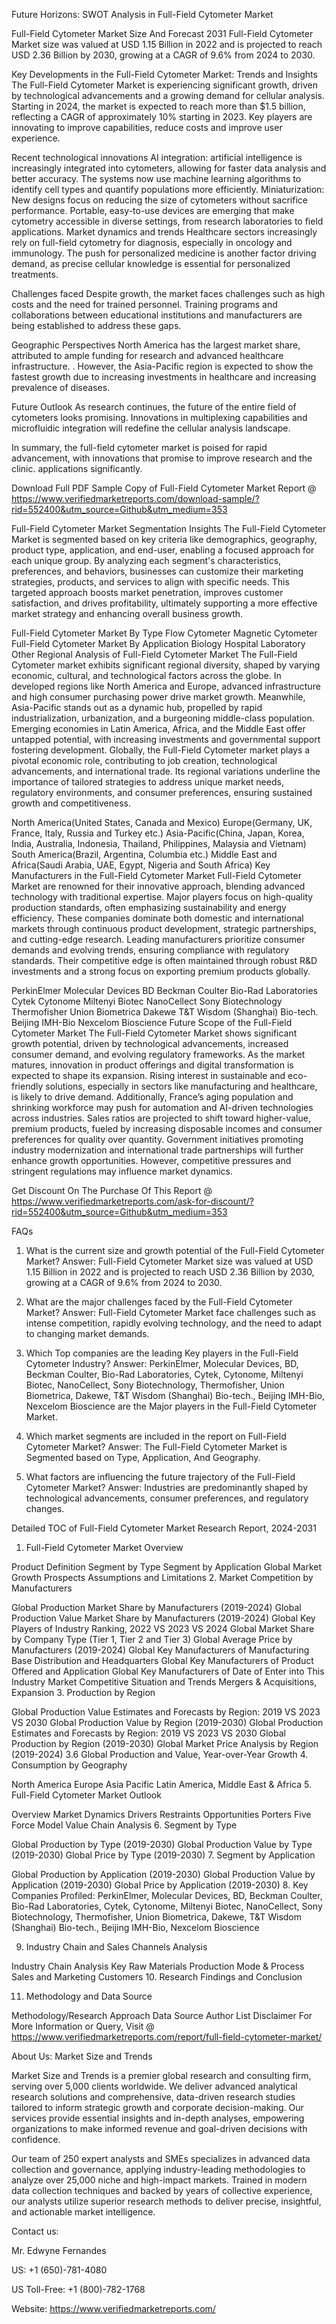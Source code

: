 Future Horizons: SWOT Analysis in Full-Field Cytometer Market


Full-Field Cytometer Market Size And Forecast 2031
Full-Field Cytometer Market size was valued at USD 1.15 Billion in 2022 and is projected to reach USD 2.36 Billion by 2030, growing at a CAGR of 9.6% from 2024 to 2030.

Key Developments in the Full-Field Cytometer Market: Trends and Insights
The Full-Field Cytometer Market is experiencing significant growth, driven by technological advancements and a growing demand for cellular analysis. Starting in 2024, the market is expected to reach more than $1.5 billion, reflecting a CAGR of approximately 10% starting in 2023. Key players are innovating to improve capabilities, reduce costs and improve user experience.

Recent technological innovations
AI integration: artificial intelligence is increasingly integrated into cytometers, allowing for faster data analysis and better accuracy. The systems now use machine learning algorithms to identify cell types and quantify populations more efficiently.
Miniaturization: New designs focus on reducing the size of cytometers without sacrifice performance. Portable, easy-to-use devices are emerging that make cytometry accessible in diverse settings, from research laboratories to field applications.
Market dynamics and trends
Healthcare sectors increasingly rely on full-field cytometry for diagnosis, especially in oncology and immunology. The push for personalized medicine is another factor driving demand, as precise cellular knowledge is essential for personalized treatments.

Challenges faced
Despite growth, the market faces challenges such as high costs and the need for trained personnel. Training programs and collaborations between educational institutions and manufacturers are being established to address these gaps.

Geographic Perspectives
North America has the largest market share, attributed to ample funding for research and advanced healthcare infrastructure. . However, the Asia-Pacific region is expected to show the fastest growth due to increasing investments in healthcare and increasing prevalence of diseases.

Future Outlook
As research continues, the future of the entire field of cytometers looks promising. Innovations in multiplexing capabilities and microfluidic integration will redefine the cellular analysis landscape.

In summary, the full-field cytometer market is poised for rapid advancement, with innovations that promise to improve research and the clinic. applications significantly.

Download Full PDF Sample Copy of Full-Field Cytometer Market Report @ https://www.verifiedmarketreports.com/download-sample/?rid=552400&utm_source=Github&utm_medium=353

Full-Field Cytometer Market Segmentation Insights
The Full-Field Cytometer Market is segmented based on key criteria like demographics, geography, product type, application, and end-user, enabling a focused approach for each unique group. By analyzing each segment's characteristics, preferences, and behaviors, businesses can customize their marketing strategies, products, and services to align with specific needs. This targeted approach boosts market penetration, improves customer satisfaction, and drives profitability, ultimately supporting a more effective market strategy and enhancing overall business growth.

Full-Field Cytometer Market By Type
Flow Cytometer
Magnetic Cytometer
Full-Field Cytometer Market By Application
Biology
Hospital
Laboratory
Other
Regional Analysis of Full-Field Cytometer Market
The Full-Field Cytometer market exhibits significant regional diversity, shaped by varying economic, cultural, and technological factors across the globe. In developed regions like North America and Europe, advanced infrastructure and high consumer purchasing power drive market growth. Meanwhile, Asia-Pacific stands out as a dynamic hub, propelled by rapid industrialization, urbanization, and a burgeoning middle-class population. Emerging economies in Latin America, Africa, and the Middle East offer untapped potential, with increasing investments and governmental support fostering development. Globally, the Full-Field Cytometer market plays a pivotal economic role, contributing to job creation, technological advancements, and international trade. Its regional variations underline the importance of tailored strategies to address unique market needs, regulatory environments, and consumer preferences, ensuring sustained growth and competitiveness.

North America(United States, Canada and Mexico)
Europe(Germany, UK, France, Italy, Russia and Turkey etc.)
Asia-Pacific(China, Japan, Korea, India, Australia, Indonesia, Thailand, Philippines, Malaysia and Vietnam)
South America(Brazil, Argentina, Columbia etc.)
Middle East and Africa(Saudi Arabia, UAE, Egypt, Nigeria and South Africa)
Key Manufacturers in the Full-Field Cytometer Market
Full-Field Cytometer Market are renowned for their innovative approach, blending advanced technology with traditional expertise. Major players focus on high-quality production standards, often emphasizing sustainability and energy efficiency. These companies dominate both domestic and international markets through continuous product development, strategic partnerships, and cutting-edge research. Leading manufacturers prioritize consumer demands and evolving trends, ensuring compliance with regulatory standards. Their competitive edge is often maintained through robust R&D investments and a strong focus on exporting premium products globally.

PerkinElmer
Molecular Devices
BD
Beckman Coulter
Bio-Rad Laboratories
Cytek
Cytonome
Miltenyi Biotec
NanoCellect
Sony Biotechnology
Thermofisher
Union Biometrica
Dakewe
T&T Wisdom (Shanghai) Bio-tech.
Beijing IMH-Bio
Nexcelom Bioscience
Future Scope of the Full-Field Cytometer Market
The Full-Field Cytometer Market shows significant growth potential, driven by technological advancements, increased consumer demand, and evolving regulatory frameworks. As the market matures, innovation in product offerings and digital transformation is expected to shape its expansion. Rising interest in sustainable and eco-friendly solutions, especially in sectors like manufacturing and healthcare, is likely to drive demand. Additionally, France’s aging population and shrinking workforce may push for automation and AI-driven technologies across industries. Sales ratios are projected to shift toward higher-value, premium products, fueled by increasing disposable incomes and consumer preferences for quality over quantity. Government initiatives promoting industry modernization and international trade partnerships will further enhance growth opportunities. However, competitive pressures and stringent regulations may influence market dynamics.

Get Discount On The Purchase Of This Report @ https://www.verifiedmarketreports.com/ask-for-discount/?rid=552400&utm_source=Github&utm_medium=353

FAQs
1. What is the current size and growth potential of the Full-Field Cytometer Market?
Answer: Full-Field Cytometer Market size was valued at USD 1.15 Billion in 2022 and is projected to reach USD 2.36 Billion by 2030, growing at a CAGR of 9.6% from 2024 to 2030.

2. What are the major challenges faced by the Full-Field Cytometer Market?
Answer: Full-Field Cytometer Market face challenges such as intense competition, rapidly evolving technology, and the need to adapt to changing market demands.

3. Which Top companies are the leading Key players in the Full-Field Cytometer Industry?
Answer: PerkinElmer, Molecular Devices, BD, Beckman Coulter, Bio-Rad Laboratories, Cytek, Cytonome, Miltenyi Biotec, NanoCellect, Sony Biotechnology, Thermofisher, Union Biometrica, Dakewe, T&T Wisdom (Shanghai) Bio-tech., Beijing IMH-Bio, Nexcelom Bioscience are the Major players in the Full-Field Cytometer Market.

4. Which market segments are included in the report on Full-Field Cytometer Market?
Answer: The Full-Field Cytometer Market is Segmented based on Type, Application, And Geography.

5. What factors are influencing the future trajectory of the Full-Field Cytometer Market?
Answer: Industries are predominantly shaped by technological advancements, consumer preferences, and regulatory changes.

Detailed TOC of Full-Field Cytometer Market Research Report, 2024-2031
1. Full-Field Cytometer Market Overview

Product Definition
Segment by Type
Segment by Application
Global Market Growth Prospects
Assumptions and Limitations
2. Market Competition by Manufacturers

Global Production Market Share by Manufacturers (2019-2024)
Global Production Value Market Share by Manufacturers (2019-2024)
Global Key Players of Industry Ranking, 2022 VS 2023 VS 2024
Global Market Share by Company Type (Tier 1, Tier 2 and Tier 3)
Global Average Price by Manufacturers (2019-2024)
Global Key Manufacturers of Manufacturing Base Distribution and Headquarters
Global Key Manufacturers of Product Offered and Application
Global Key Manufacturers of Date of Enter into This Industry
Market Competitive Situation and Trends
Mergers & Acquisitions, Expansion
3. Production by Region

Global Production Value Estimates and Forecasts by Region: 2019 VS 2023 VS 2030
Global Production Value by Region (2019-2030)
Global Production Estimates and Forecasts by Region: 2019 VS 2023 VS 2030
Global Production by Region (2019-2030)
Global Market Price Analysis by Region (2019-2024) 3.6 Global Production and Value, Year-over-Year Growth
4. Consumption by Geography

North America
Europe
Asia Pacific
Latin America, Middle East & Africa
5. Full-Field Cytometer Market Outlook

Overview
Market Dynamics
Drivers
Restraints
Opportunities
Porters Five Force Model
Value Chain Analysis 
6. Segment by Type

Global Production by Type (2019-2030)
Global Production Value by Type (2019-2030)
Global Price by Type (2019-2030)
7. Segment by Application

Global Production by Application (2019-2030)
Global Production Value by Application (2019-2030)
Global Price by Application (2019-2030)
8. Key Companies Profiled: PerkinElmer, Molecular Devices, BD, Beckman Coulter, Bio-Rad Laboratories, Cytek, Cytonome, Miltenyi Biotec, NanoCellect, Sony Biotechnology, Thermofisher, Union Biometrica, Dakewe, T&T Wisdom (Shanghai) Bio-tech., Beijing IMH-Bio, Nexcelom Bioscience

9. Industry Chain and Sales Channels Analysis

Industry Chain Analysis
Key Raw Materials
Production Mode & Process
Sales and Marketing
Customers
10. Research Findings and Conclusion

11. Methodology and Data Source

Methodology/Research Approach
Data Source
Author List
Disclaimer
For More Information or Query, Visit @ https://www.verifiedmarketreports.com/report/full-field-cytometer-market/

About Us: Market Size and Trends

Market Size and Trends is a premier global research and consulting firm, serving over 5,000 clients worldwide. We deliver advanced analytical research solutions and comprehensive, data-driven research studies tailored to inform strategic growth and corporate decision-making. Our services provide essential insights and in-depth analyses, empowering organizations to make informed revenue and goal-driven decisions with confidence.

Our team of 250 expert analysts and SMEs specializes in advanced data collection and governance, applying industry-leading methodologies to analyze over 25,000 niche and high-impact markets. Trained in modern data collection techniques and backed by years of collective experience, our analysts utilize superior research methods to deliver precise, insightful, and actionable market intelligence.

Contact us:

Mr. Edwyne Fernandes

US: +1 (650)-781-4080

US Toll-Free: +1 (800)-782-1768

Website: https://www.verifiedmarketreports.com/
